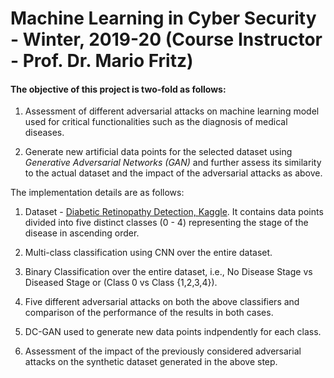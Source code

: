 # Machine Learning in Cyber Security - Winter, 2019-20 (Course Instructor - Prof. Dr. Mario Fritz)

#### The objective of this project is two-fold as follows:

1. Assessment of different adversarial attacks on machine learning model used for critical functionalities such as the diagnosis of medical diseases.

2. Generate new artificial data points for the selected dataset using *Generative Adversarial Networks (GAN)* and further assess its similarity to the actual dataset and the impact of the adversarial attacks as above.

The implementation details are as follows:

1. Dataset - [Diabetic Retinopathy Detection, Kaggle](https://www.kaggle.com/c/diabetic-retinopathy-detection/data). It contains data points divided into five distinct classes (0 - 4) representing the stage of the disease in ascending order. 

2. Multi-class classification using CNN over the entire dataset.

3. Binary Classification over the entire dataset, i.e., No Disease Stage vs Diseased Stage or (Class 0 vs Class {1,2,3,4}).

4. Five different adversarial attacks on both the above classifiers and comparison of the performance of the results in both cases.

5. DC-GAN used to generate new data points indpendently for each class.

5. Assessment of the impact of the previously considered adversarial attacks on the synthetic dataset generated in the above step.